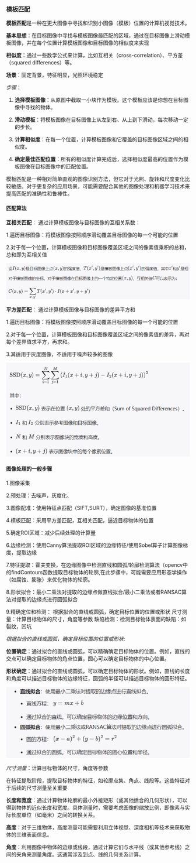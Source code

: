 ### 模板匹配
  **模板匹配**是一种在更大图像中寻找和识别小图像（模板）位置的计算机视觉技术。

  **基本思想**：在目标图像中寻找与模板图像最匹配的区域，通过在目标图像上滑动模板图像，并在每个位置计算模板图像和目标图像的相似度来实现

  **相似度**：通过一些数学公式来计算，比如互相关（cross-correlation）、平方差（squared differences）等。
  
  **场景**：固定背景，特征明显，光照环境稳定

 *步骤*：

1. **选择模板图像**：从原图中截取一小块作为模板。这个模板应该是你想在目标图像中寻找的物体。

2. **滑动模板**：将模板图像在目标图像上从左到右、从上到下滑动，每次移动一定的步长。

3. **计算相似度**：在每一个位置，计算模板图像和它覆盖的目标图像区域之间的相似度。

4. **确定最佳匹配位置**：所有的相似度计算完成后，选择相似度最高的位置作为模板图像在目标图像中的匹配位置。

模板匹配是一种相对简单直观的图像识别方法，但它对于光照、旋转和尺度变化比较敏感。对于更复杂的应用场景，可能需要配合其他的图像处理和机器学习技术来提高匹配的准确性和鲁棒性。

#### 匹配算法
   
 **互相关匹配**：
通过计算模板图像与目标图像的互相关系数：

1.遍历目标图像：将模板图像按照顺序滑动覆盖目标图像的每一个可能的位置

2.对于每一个位置，计算模板图像和目标图像覆盖区域之间的像素值乘积的总和，总和即为互相关值

![互相关匹配](image-1.png)

**平方差匹配**：
通过计算模板图像与目标图像的差异平方和

1.遍历目标图像：将模板图像按照顺序滑动覆盖目标图像的每一个可能的位置

2.对于每一个位置，计算模板图像和目标图像覆盖区域之间的像素值的差异，再对每个差异值求平方，再求和。

3.其适用于灰度图像，不适用于噪声较多的图像

![平方差匹配](image-2.png)


#### 图像处理的一般步骤

1.图像采集

2.预处理：去噪声，灰度化、

3.图像配准：使用特征点匹配（SIFT,SURT），确定图像的基准位置

4.模板匹配：采用平方差匹配，互相关匹配，逼近目标物体的位置

5.确定ROI区域：减少后续处理的计算量

6.边缘检测：使用Canny算法提取ROI区域的边缘特征/使用Sobel算子计算图像梯度，提取边缘

7.特征提取：霍夫变换，在边缘图像中检测直线和圆弧/轮廓检测算法（opencv中的findContours函数提取目标物体的轮廓,在此步骤中，可能需要应用形态学操作（如腐蚀、膨胀）来优化物体的轮廓。

8.形状拟合：最小二乘法对提取的边缘点做直线拟合/最小二乘法或者RANSAC算法对提取的边缘点进行圆弧拟合

9.精确定位和检测：
    根据拟合的直线或圆弧，确定目标位置的位置或形状
    尺寸测量：计算目标物体的尺寸，角度等参数
    缺陷检测：检测目标物体表面的缺陷：如裂纹，凹坑


*根据拟合的直线或圆弧，确定目标位置的位置或形状*:

**位置确定**：通过拟合的直线或圆弧，可以精确确定目标物体的位置。例如，直线的交点可以确定目标物体的角点位置，圆心可以确定目标物体的中心位置。

**形状确定**：通过拟合的直线或圆弧，可以确定目标物体的形状。例如，直线的长度和角度可以描述目标物体的边缘特征，圆弧的半径可以描述目标物体的圆形特征。

![拟合](image-3.png)

*尺寸测量*：计算目标物体的尺寸，角度等参数

在特征提取阶段，提取目标物体的特征，如轮廓点集、角点、线段等。这些特征对于后续的尺寸测量至关重要

   **长度和宽度**：通过计算物体轮廓的最小外接矩形（或其他适合的几何形状），可以得到物体的近似长度和宽度。具体测量时，需要考虑图像的缩放比例，即像素与实际长度单位（如毫米）之间的转换关系。

   **高度**：对于三维物体，高度测量可能需要利用立体视觉、深度相机等技术来获取物体的三维表面信息。

   **角度**：利用图像中物体的边缘或线段，通过计算它们与水平线（或其他参考线）之间的夹角来测量角度。这通常涉及到点、线的几何关系计算。


   

